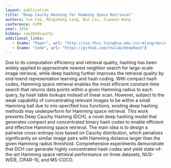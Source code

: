 ```yaml
---
layout: publication
title: "Deep Cauchy Hashing for Hamming Space Retrieval"
authors: Yue Cao, Mingsheng Long, Bin Liu, Jianmin Wang
conference: CVPR
year: 2018
bibkey: cao2018cauchy
additional_links:
   - {name: "Paper", url: "http://ise.thss.tsinghua.edu.cn/~mlong/doc/deep-cauchy-hashing-cvpr18.pdf"}
   - {name: "Code", url: "https://github.com/thulab/DeepHash"}
---
```

Due to its computation efficiency and retrieval quality,
hashing has been widely applied to approximate nearest
neighbor search for large-scale image retrieval, while deep
hashing further improves the retrieval quality by end-toend representation learning and hash coding. With compact
hash codes, Hamming space retrieval enables the most efficient constant-time search that returns data points within a
given Hamming radius to each query, by hash table lookups
instead of linear scan. However, subject to the weak capability of concentrating relevant images to be within a small
Hamming ball due to mis-specified loss functions, existing deep hashing methods may underperform for Hamming
space retrieval.  This work presents Deep Cauchy Hashing
(DCH), a novel deep hashing model that generates compact
and concentrated binary hash codes to enable efficient and
effective Hamming space retrieval. The main idea is to design a pairwise cross-entropy loss based on Cauchy distribution, which penalizes significantly on similar image pairs
with Hamming distance larger than the given Hamming radius threshold. Comprehensive experiments demonstrate
that DCH can generate highly concentrated hash codes and
yield state-of-the-art Hamming space retrieval performance
on three datasets, NUS-WIDE, CIFAR-10, and MS-COCO.
